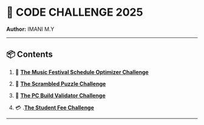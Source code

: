 # 🎯 CODE CHALLENGE 2025

**Author:** IMANI M.Y

---

## 📦 Contents

1. 🎵 [**The Music Festival Schedule Optimizer Challenge**](./The-Music-Festival-Schedule-Optimizer-Challenge)
   
2. 🧩 [**The Scrambled Puzzle Challenge**](./The-Scrambled-Puzzle-Challenge)
 
3. 🔧 [**The PC Build Validator Challenge**](./The-PC-Build-Validator-Challenge)

4. 💳 .[**The Student Fee Challenge**](./The-Student-Fee-Challenge)

---
